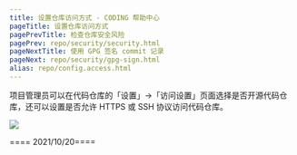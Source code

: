 ```yaml
---
title: 设置仓库访问方式 - CODING 帮助中心
pageTitle: 设置仓库访问方式
pagePrevTitle: 检查仓库安全风险
pagePrev: repo/security/security.html
pageNextTitle: 使用 GPG 签名 commit 记录
pageNext: repo/security/gpg-sign.html
alias: repo/config.access.html
---
```


项目管理员可以在代码仓库的「设置」->「访问设置」页面选择是否开源代码仓库，还可以设置是否允许 HTTPS 或 SSH 协议访问代码仓库。

![](https://help-assets.codehub.cn/enterprise/20210813143201.png)

==== 2021/10/20====
